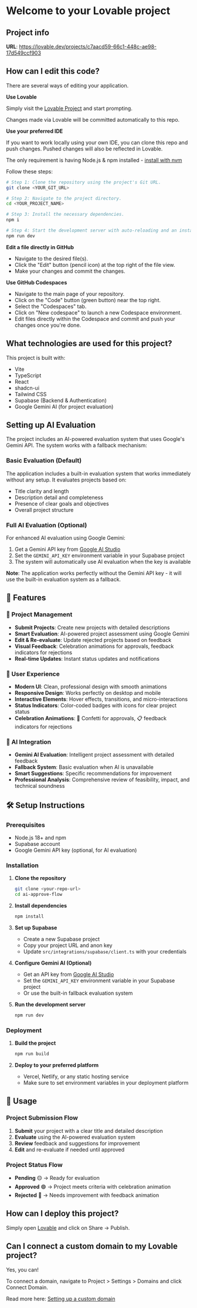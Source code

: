 # Welcome to your Lovable project

## Project info

**URL**: https://lovable.dev/projects/c7aacd59-66c1-448c-ae98-17d549ccf903

## How can I edit this code?

There are several ways of editing your application.

**Use Lovable**

Simply visit the [Lovable Project](https://lovable.dev/projects/c7aacd59-66c1-448c-ae98-17d549ccf903) and start prompting.

Changes made via Lovable will be committed automatically to this repo.

**Use your preferred IDE**

If you want to work locally using your own IDE, you can clone this repo and push changes. Pushed changes will also be reflected in Lovable.

The only requirement is having Node.js & npm installed - [install with nvm](https://github.com/nvm-sh/nvm#installing-and-updating)

Follow these steps:

```sh
# Step 1: Clone the repository using the project's Git URL.
git clone <YOUR_GIT_URL>

# Step 2: Navigate to the project directory.
cd <YOUR_PROJECT_NAME>

# Step 3: Install the necessary dependencies.
npm i

# Step 4: Start the development server with auto-reloading and an instant preview.
npm run dev
```

**Edit a file directly in GitHub**

- Navigate to the desired file(s).
- Click the "Edit" button (pencil icon) at the top right of the file view.
- Make your changes and commit the changes.

**Use GitHub Codespaces**

- Navigate to the main page of your repository.
- Click on the "Code" button (green button) near the top right.
- Select the "Codespaces" tab.
- Click on "New codespace" to launch a new Codespace environment.
- Edit files directly within the Codespace and commit and push your changes once you're done.

## What technologies are used for this project?

This project is built with:

- Vite
- TypeScript
- React
- shadcn-ui
- Tailwind CSS
- Supabase (Backend & Authentication)
- Google Gemini AI (for project evaluation)

## Setting up AI Evaluation

The project includes an AI-powered evaluation system that uses Google's Gemini API. The system works with a fallback mechanism:

### Basic Evaluation (Default)
The application includes a built-in evaluation system that works immediately without any setup. It evaluates projects based on:
- Title clarity and length
- Description detail and completeness
- Presence of clear goals and objectives
- Overall project structure

### Full AI Evaluation (Optional)
For enhanced AI evaluation using Google Gemini:

1. Get a Gemini API key from [Google AI Studio](https://makersuite.google.com/app/apikey)
2. Set the `GEMINI_API_KEY` environment variable in your Supabase project
3. The system will automatically use AI evaluation when the key is available

**Note**: The application works perfectly without the Gemini API key - it will use the built-in evaluation system as a fallback.

## 🚀 Features

### 📝 Project Management
- **Submit Projects**: Create new projects with detailed descriptions
- **Smart Evaluation**: AI-powered project assessment using Google Gemini
- **Edit & Re-evaluate**: Update rejected projects based on feedback
- **Visual Feedback**: Celebration animations for approvals, feedback indicators for rejections
- **Real-time Updates**: Instant status updates and notifications

### 🎨 User Experience
- **Modern UI**: Clean, professional design with smooth animations
- **Responsive Design**: Works perfectly on desktop and mobile
- **Interactive Elements**: Hover effects, transitions, and micro-interactions
- **Status Indicators**: Color-coded badges with icons for clear project status
- **Celebration Animations**: 🎉 Confetti for approvals, 📋 feedback indicators for rejections

### 🤖 AI Integration
- **Gemini AI Evaluation**: Intelligent project assessment with detailed feedback
- **Fallback System**: Basic evaluation when AI is unavailable
- **Smart Suggestions**: Specific recommendations for improvement
- **Professional Analysis**: Comprehensive review of feasibility, impact, and technical soundness

## 🛠️ Setup Instructions

### Prerequisites
- Node.js 18+ and npm
- Supabase account
- Google Gemini API key (optional, for AI evaluation)

### Installation

1. **Clone the repository**
   ```bash
   git clone <your-repo-url>
   cd ai-approve-flow
   ```

2. **Install dependencies**
   ```bash
   npm install
   ```

3. **Set up Supabase**
   - Create a new Supabase project
   - Copy your project URL and anon key
   - Update `src/integrations/supabase/client.ts` with your credentials

4. **Configure Gemini AI (Optional)**
   - Get an API key from [Google AI Studio](https://makersuite.google.com/app/apikey)
   - Set the `GEMINI_API_KEY` environment variable in your Supabase project
   - Or use the built-in fallback evaluation system

5. **Run the development server**
   ```bash
   npm run dev
   ```

### Deployment

1. **Build the project**
   ```bash
   npm run build
   ```

2. **Deploy to your preferred platform**
   - Vercel, Netlify, or any static hosting service
   - Make sure to set environment variables in your deployment platform

## 🎯 Usage

### Project Submission Flow
1. **Submit** your project with a clear title and detailed description
2. **Evaluate** using the AI-powered evaluation system
3. **Review** feedback and suggestions for improvement
4. **Edit** and re-evaluate if needed until approved

### Project Status Flow
- **Pending** 🟡 → Ready for evaluation
- **Approved** 🟢 → Project meets criteria with celebration animation
- **Rejected** 🔴 → Needs improvement with feedback animation

## How can I deploy this project?

Simply open [Lovable](https://lovable.dev/projects/c7aacd59-66c1-448c-ae98-17d549ccf903) and click on Share -> Publish.

## Can I connect a custom domain to my Lovable project?

Yes, you can!

To connect a domain, navigate to Project > Settings > Domains and click Connect Domain.

Read more here: [Setting up a custom domain](https://docs.lovable.dev/tips-tricks/custom-domain#step-by-step-guide)
